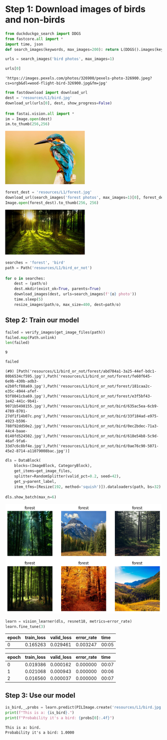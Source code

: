 # Step 1: Download images of birds and non-birds


<!-- WARNING: THIS FILE WAS AUTOGENERATED! DO NOT EDIT! -->

``` python
from duckduckgo_search import DDGS
from fastcore.all import * 
import time, json
def search_images(keywords, max_images=200): return L(DDGS().images(keywords, max_results=max_images)).itemgot('image')
```

``` python
urls = search_images('bird photos', max_images=1)
```

``` python
urls[0]
```

    'https://images.pexels.com/photos/326900/pexels-photo-326900.jpeg?cs=srgb&dl=wood-flight-bird-326900.jpg&fm=jpg'

``` python
from fastdownload import download_url
dest = 'resources/L1/bird.jpg'
download_url(urls[0], dest, show_progress=False)

from fastai.vision.all import *
im = Image.open(dest)
im.to_thumb(256,256)
```

![](01_video_notes_files/figure-commonmark/cell-5-output-1.png)

``` python
forest_dest = 'resources/L1/forest.jpg'
download_url(search_images('forest photos', max_images=1)[0], forest_dest, show_progress=False)
Image.open(forest_dest).to_thumb(256, 256)
```

![](01_video_notes_files/figure-commonmark/cell-6-output-1.png)

``` python
searches = 'forest', 'bird'
path = Path('resources/L1/bird_or_not')

for o in searches:
    dest = (path/o)
    dest.mkdir(exist_ok=True, parents=True)
    download_images(dest, urls=search_images(f'{o} photo'))
    time.sleep(5)
    resize_images(path/o, max_size=400, dest=path/o)
```

## Step 2: Train our model

``` python
failed = verify_images(get_image_files(path))
failed.map(Path.unlink)
len(failed)
```

    9

``` python
failed
```

    (#9) [Path('resources/L1/bird_or_not/forest/abd784a1-3a25-44ef-bdc1-80b6534cf595.jpg'),Path('resources/L1/bird_or_not/forest/fe60f645-6e9b-430b-adb3-e2b0fcf88a69.jpg'),Path('resources/L1/bird_or_not/forest/181caa2c-e35c-4944-afef-93f8041cba69.jpg'),Path('resources/L1/bird_or_not/forest/e3f5bf43-1e42-441c-9b41-9071b5498155.jpg'),Path('resources/L1/bird_or_not/bird/635ac5ea-6cb9-4789-8701-27df1f14b07c.png'),Path('resources/L1/bird_or_not/bird/33f184ad-e975-4923-b596-788f92dd50e2.jpg'),Path('resources/L1/bird_or_not/bird/0ec2bdec-71a3-44c4-baae-0140fd524502.jpg'),Path('resources/L1/bird_or_not/bird/618e54b8-5c9d-46af-9fa6-33d7c6c8bf4e.jpg'),Path('resources/L1/bird_or_not/bird/0ae76c90-5071-45e2-8714-a11079008bac.jpg')]

``` python
dls = DataBlock(
    blocks=(ImageBlock, CategoryBlock),
    get_items=get_image_files,
    splitter=RandomSplitter(valid_pct=0.2, seed=42),
    get_y=parent_label, 
    item_tfms=[Resize(192, method='squish')]).dataloaders(path, bs=32)

dls.show_batch(max_n=6)
```

![](01_video_notes_files/figure-commonmark/cell-10-output-1.png)

``` python
learn = vision_learner(dls, resnet18, metrics=error_rate)
learn.fine_tune(3)
```

<style>
    /* Turns off some styling */
    progress {
        /* gets rid of default border in Firefox and Opera. */
        border: none;
        /* Needs to be in here for Safari polyfill so background images work as expected. */
        background-size: auto;
    }
    progress:not([value]), progress:not([value])::-webkit-progress-bar {
        background: repeating-linear-gradient(45deg, #7e7e7e, #7e7e7e 10px, #5c5c5c 10px, #5c5c5c 20px);
    }
    .progress-bar-interrupted, .progress-bar-interrupted::-webkit-progress-bar {
        background: #F44336;
    }
</style>

<table class="dataframe" data-quarto-postprocess="true" data-border="1">
<thead>
<tr class="header" style="text-align: left;">
<th data-quarto-table-cell-role="th">epoch</th>
<th data-quarto-table-cell-role="th">train_loss</th>
<th data-quarto-table-cell-role="th">valid_loss</th>
<th data-quarto-table-cell-role="th">error_rate</th>
<th data-quarto-table-cell-role="th">time</th>
</tr>
</thead>
<tbody>
<tr class="odd">
<td>0</td>
<td>0.165263</td>
<td>0.029461</td>
<td>0.003247</td>
<td>00:05</td>
</tr>
</tbody>
</table>

<style>
    /* Turns off some styling */
    progress {
        /* gets rid of default border in Firefox and Opera. */
        border: none;
        /* Needs to be in here for Safari polyfill so background images work as expected. */
        background-size: auto;
    }
    progress:not([value]), progress:not([value])::-webkit-progress-bar {
        background: repeating-linear-gradient(45deg, #7e7e7e, #7e7e7e 10px, #5c5c5c 10px, #5c5c5c 20px);
    }
    .progress-bar-interrupted, .progress-bar-interrupted::-webkit-progress-bar {
        background: #F44336;
    }
</style>

<table class="dataframe" data-quarto-postprocess="true" data-border="1">
<thead>
<tr class="header" style="text-align: left;">
<th data-quarto-table-cell-role="th">epoch</th>
<th data-quarto-table-cell-role="th">train_loss</th>
<th data-quarto-table-cell-role="th">valid_loss</th>
<th data-quarto-table-cell-role="th">error_rate</th>
<th data-quarto-table-cell-role="th">time</th>
</tr>
</thead>
<tbody>
<tr class="odd">
<td>0</td>
<td>0.019386</td>
<td>0.000162</td>
<td>0.000000</td>
<td>00:07</td>
</tr>
<tr class="even">
<td>1</td>
<td>0.021068</td>
<td>0.000943</td>
<td>0.000000</td>
<td>00:06</td>
</tr>
<tr class="odd">
<td>2</td>
<td>0.016560</td>
<td>0.000037</td>
<td>0.000000</td>
<td>00:07</td>
</tr>
</tbody>
</table>

## Step 3: Use our model

``` python
is_bird,_,probs = learn.predict(PILImage.create('resources/L1/bird.jpg'))
print(f"This is a: {is_bird}.")
print(f"Probability it's a bird: {probs[0]:.4f}")
```

<style>
    /* Turns off some styling */
    progress {
        /* gets rid of default border in Firefox and Opera. */
        border: none;
        /* Needs to be in here for Safari polyfill so background images work as expected. */
        background-size: auto;
    }
    progress:not([value]), progress:not([value])::-webkit-progress-bar {
        background: repeating-linear-gradient(45deg, #7e7e7e, #7e7e7e 10px, #5c5c5c 10px, #5c5c5c 20px);
    }
    .progress-bar-interrupted, .progress-bar-interrupted::-webkit-progress-bar {
        background: #F44336;
    }
</style>

    This is a: bird.
    Probability it's a bird: 1.0000
